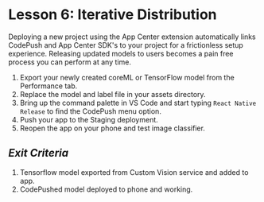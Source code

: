 # Lesson 6: Iterative Distribution
Deploying a new project using the App Center extension automatically links CodePush and App Center SDK's to your project for a frictionless setup experience. Releasing updated models to users becomes a pain free process you can perform at any time.

1. Export your newly created coreML or TensorFlow model from the Performance tab.
2. Replace the model and label file in your assets directory.
3. Bring up the command palette in VS Code and start typing `React Native Release` to find the CodePush menu option.
4. Push your app to the Staging deployment.
5. Reopen the app on your phone and test image classifier.

## _Exit Criteria_
1. Tensorflow model exported from Custom Vision service and added to app.
2. CodePushed model deployed to phone and working.